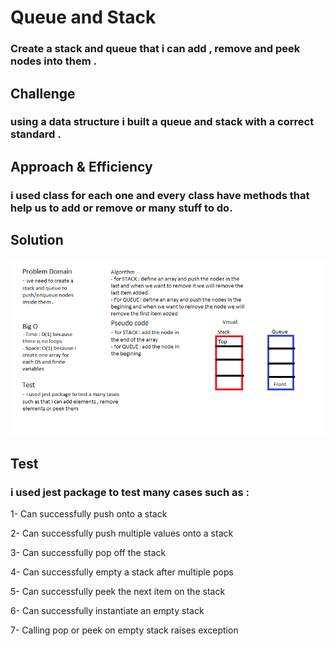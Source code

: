 # Queue and Stack

### Create a stack and queue that i can add , remove and peek nodes into them .

## Challenge

### using a data structure i built a queue and stack with a correct standard .

## Approach & Efficiency

### i used class for each one and every class have methods that help us to add or remove or many stuff to do.

## Solution

![whiteboard](../assets/QS.png)

## Test

### i used jest package to test many cases such as :

1- Can successfully push onto a stack

2- Can successfully push multiple values onto a stack

3- Can successfully pop off the stack

4- Can successfully empty a stack after multiple pops

5- Can successfully peek the next item on the stack

6- Can successfully instantiate an empty stack

7- Calling pop or peek on empty stack raises exception